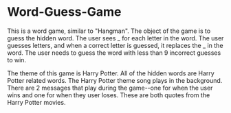 # Word-Guess-Game

This is a word game, similar to "Hangman".  The object of the game is to guess the hidden word.  The user sees _ for each letter in the word.  The user guesses letters, and when a correct letter is guessed, it replaces the _ in the word.  The user needs to guess the word with less than 9 incorrect guesses to win.

The theme of this game is Harry Potter.  All of the hidden words are Harry Potter related words.  The Harry Potter theme song plays in the background.  There are 2 messages that play during the game--one for when the user wins and one for when they user loses.  These are both quotes from the Harry Potter movies.